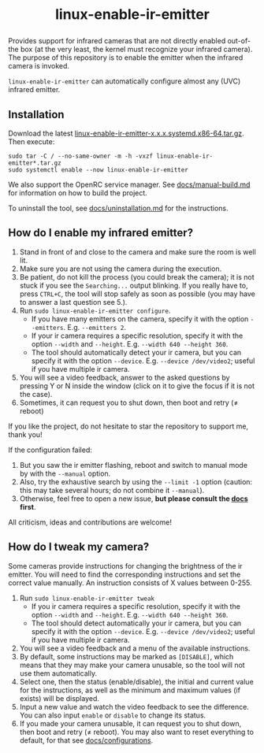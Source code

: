 # <p align=center>linux-enable-ir-emitter</p>

Provides support for infrared cameras that are not directly enabled out-of-the box (at the very least, the kernel must recognize your infrared camera). The purpose of this repository is to enable the emitter when the infrared camera is invoked.

`linux-enable-ir-emitter` can automatically configure almost any (UVC) infrared emitter.

## Installation
Download the latest [linux-enable-ir-emitter-x.x.x.systemd.x86-64.tar.gz](https://github.com/EmixamPP/linux-enable-ir-emitter/releases). Then execute:
```
sudo tar -C / --no-same-owner -m -h -vxzf linux-enable-ir-emitter*.tar.gz
sudo systemctl enable --now linux-enable-ir-emitter
```

We also support the OpenRC service manager. See [docs/manual-build.md](docs/manual-build.md) for information on how to build the project.

To uninstall the tool, see [docs/uninstallation.md](docs/uninstallation.md) for the instructions.

## How do I enable my infrared emitter?
1. Stand in front of and close to the camera and make sure the room is well lit.
2. Make sure you are not using the camera during the execution.
3. Be patient, do not kill the process (you could break the camera); it is not stuck if you see the `Searching...` output blinking. If you really have to, press `CTRL+C`, the tool will stop safely as soon as possible (you may have to answer a last question see 5.).
4. Run `sudo linux-enable-ir-emitter configure`.
    * If you have many emitters on the camera, specify it with the option `--emitters`. E.g. `--emitters 2`.
    * If your ir camera requires a specific resolution, specify it with the option `--width` and `--height`. E.g. `--width 640 --height 360`.
    * The tool should automatically detect your ir camera, but you can specify it with the option `--device`. E.g. `--device /dev/video2`; useful if you have multiple ir camera.
5. You will see a video feedback, answer to the asked questions by pressing Y or N inside the window (click on it to give the focus if it is not the case).
6. Sometimes, it can request you to shut down, then boot and retry ($\neq$ reboot)

If you like the project, do not hesitate to star the repository to support me, thank you!

If the configuration failed:
1. But you saw the ir emitter flashing, reboot and switch to manual mode by with the `--manual` option.
2. Also, try the exhaustive search by using the `--limit -1` option (caution: this may take several hours; do not combine it `--manual`).
3. Otherwise, feel free to open a new issue, **but please consult the [docs](docs/README.md) first**.

All criticism, ideas and contributions are welcome!

## How do I tweak my camera?
Some cameras provide instructions for changing the brightness of the ir emitter.
You will need to find the corresponding instructions and set the correct value manually.
An instruction consists of X values between 0-255.

1. Run `sudo linux-enable-ir-emitter tweak`
   * If you ir camera requires a specific resolution, specify it with the option `--width` and `--height`. E.g. `--width 640 --height 360`.
   * The tool should detect automatically your ir camera, but you can specify it with the option `--device`. E.g. `--device /dev/video2`; useful if you have multiple ir camera.
2. You will see a video feedback and a menu of the available instructions.
3. By default, some instructions may be marked as `[DISABLE]`, which means that they may make your camera unusable, so the tool will not use them automatically.
4. Select one, then the status (enable/disable), the initial and current value for the instructions, as well as the minimum and maximum values (if exists) will be displayed.
5. Input a new value and watch the video feedback to see the difference. You can also input `enable` or `disable` to change its status.
6. If you made your camera unusable, it can request you to shut down, then boot and retry ($\neq$ reboot). You may also want to reset everything to default, for that see [docs/configurations](docs/configurations).
